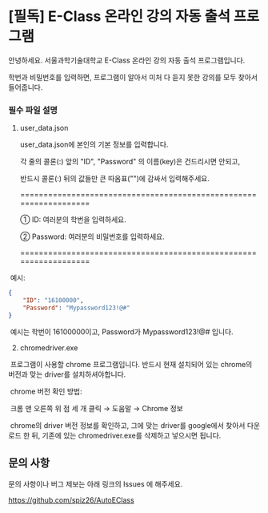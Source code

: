 # [필독] E-Class 온라인 강의 자동 출석 프로그램

안녕하세요. 서울과학기술대학교 E-Class 온라인 강의 자동 출석 프로그램입니다.

학번과 비밀번호를 입력하면, 프로그램이 알아서 미처 다 듣지 못한 강의를 모두 찾아서 들어줍니다.



### 필수 파일 설명

1. user_data.json

   user_data.json에 본인의 기본 정보를 입력합니다. 

   각 줄의 콜론(:) 앞의 "ID", "Password" 의 이름(key)은 건드리시면 안되고,

   반드시 콜론(:) 뒤의 값들만 큰 따옴표("")에 감싸서 입력해주세요.

   ==================================================================

   ① ID: 여러분의 학번을 입력하세요.

   ② Password: 여러분의 비밀번호를 입력하세요.

   ==================================================================

​		예시: 

```json
{
    "ID": "16100000",
    "Password": "Mypassword123!@#"
}
```

​		예시는 학번이 16100000이고, Password가 Mypassword123!@# 입니다.



2. chromedriver.exe

​		프로그램이 사용할 chrome 프로그램입니다. 반드시 현재 설치되어 있는 chrome의 버전과 맞는 driver를 설치하셔야합니다. 

​		chrome 버전 확인 방법:

​		크롬 맨 오른쪽 위 점 세 개 클릭 &rarr; 도움말 &rarr; Chrome 정보

​		chrome의 driver 버전 정보를 확인하고, 그에 맞는 driver를 google에서 찾아서 다운로드 한 뒤, 기존에 있는 chromedriver.exe를 삭제하고 넣으시면 됩니다.



## 문의 사항

문의 사항이나 버그 제보는 아래 링크의 Issues 에 해주세요.

https://github.com/spiz26/AutoEClass
